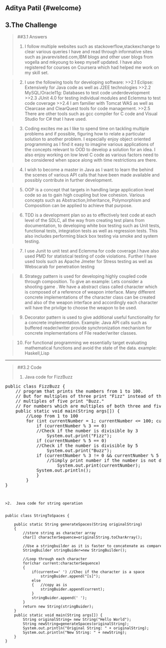 Aditya Patil	{#welcome}
---
3.The Challenge
---

>##3.1 Answers
>1.  I follow multiple websites such as stackoverflow,stackexchange to clear various queries I have and read through informative sites such as  javarevisited.com,IBM blogs and other user blogs from vogella and mkyoung to keep myself updated. I have also registered for courses on Coursera which had helped me work on my skill set.

>2. I use the following tools for developing software:
    >>2.1 Eclipse: Extensively for Java code as well as J2EE technologies
    >>2.2 MySQL/Oracle11g: Databases to test code underdevelopment
    >>2.3 JUnit 4.0 for testing individual modules and Eclemma to test code coverage
    >>2.4 I am familier with Tomcat WAS as well as Clearcase and ClearQuest tools for code management.
    >>2.5 There are other tools such as gcc compiler for C code and Visual Studio for C# that I have used.
    
>3. Coding excites me as I like to spend time on tackling multiple problems and if possible, figuring how to relate a particular solution to another problem. I especially enjoy object oriented programming as I find it easy to imagine various applications of the concepts relevant to OOD to develop a solution for an idea. I also enjoy working on low level C code as various factors need to be considered when space along with time restrictions are there. 

>4. I wish to become a master in Java as I want to learn the behind the scenes of various API calls that have been made available and possibly contribute in further development. 

>5. OOP is a concept that targets in handling large application level code so as to gain high coupling but low cohesion. Various concepts such as Abstraction,Inheritance, Polymorphism and Composition can be applied to achieve that purpose.

>6. TDD is a development plan so as to effectively test code at each level of the SDLC, all the way from creating test plans from documentation, to developing white box testing such as Unit tests, functional tests, integration tests as well as regression tests. This also includes performing black box testing via smoke and system testing.

>7. I use Junit to unit test and Eclemma for code coverage.I have also used PMD for statistical testing of code violations. Further I have used tools such as Apache Jmeter for Stress testing as well as Webscarab for penetration testing

>8. Strategy pattern is used for developing highly coupled code through composition.
To give an example: Lets consider a shooting game .
We have a abstract class called character which is composed of a reference of weapon interface. Many different concrete implementations of the character class can be created and also of the weapon interface and accordingly each character will have the privilge to choose the weapon to be used.

>9. Decorator pattern is used to give additional useful functionality for a concrete implementation.
Example: Java API calls such as buffered reader/writer provide synchronization mechanism for concrete implementations  of File reader/writer classes.

>10. For functional programming we essentially target evaluating mathematical functions and avoid the state of the data. example: Haskell,Lisp

----------

>##3.2 Code
>1. Java code for FizzBuzz
<pre>
public class FizzBuzz {
	// program that prints the numbers from 1 to 100.
	// But for multiples of three print "Fizz" instead of the number and for
	// multiples of five print "Buzz."
	// For numbers which are multiples of both three and five print "FizzBuzz."
	public static void main(String args[]) {
		//Loop from 1 to 100
		for (int currentNumber = 1; currentNumber <= 100; currentNumber++) {
			if (currentNumber % 3 == 0) 
			//Check if the number is divisible by 3
				System.out.print("Fizz");
			if (currentNumber % 5 == 0) 
			//Check if the number is divisible by 5
				System.out.print("Buzz");
			if (currentNumber % 3 != 0 && currentNumber % 5 != 0)
				//Simply print number if the number is not divisible by 3 or 5
					System.out.print(currentNumber); 
			System.out.println();
    		}
	    }
}

<code>

>2.  Java code for string operation

<pre>
public class StringToSpaces {
	
	public static String generateSpaces(String originalString)
	{
	    //store string as character array
		char[] characterSequence=originalString.toCharArray();
		
		//Use a stringbuilder as it is faster to concatenate as compared to the string          concatenation function
		StringBuilder stringBuider=new StringBuilder();
		
		//Loop through each character
		for(char current:characterSequence)
		{
			if(current==' ') //Chec if the character is a space
				stringBuider.append("[s]");
			else
			{   //copy as is
				stringBuider.append(current);
			}
			stringBuider.append(' ');
		}
		return new String(stringBuider);
	}
	public static void main(String args[]) {
		String originalString= new String("Hello World");
		String newString=generateSpaces(originalString);
		System.out.println("Original String: " + originalString);
		System.out.println("New String: " + newString);
	}
}
<code>
